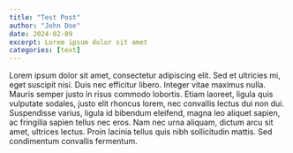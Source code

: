 ```yaml
---
title: "Test Post"
author: "John Doe"
date: 2024-02-09
excerpt: Lorem ipsum dolor sit amet
categories: [text]
---
```


Lorem ipsum dolor sit amet, consectetur adipiscing elit. Sed et ultricies mi, eget suscipit nisi. Duis nec efficitur libero. Integer vitae maximus nulla. Mauris semper justo in risus commodo lobortis. Etiam laoreet, ligula quis vulputate sodales, justo elit rhoncus lorem, nec convallis lectus dui non dui. Suspendisse varius, ligula id bibendum eleifend, magna leo aliquet sapien, ac fringilla sapien tellus nec eros. Nam nec urna aliquam, dictum arcu sit amet, ultrices lectus. Proin lacinia tellus quis nibh sollicitudin mattis. Sed condimentum convallis fermentum.
